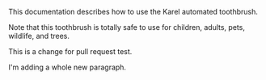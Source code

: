 This documentation describes how to use the Karel automated toothbrush.

Note that this toothbrush is totally safe to use for children, adults, pets, wildlife, and trees.

This is a change for pull request test.

I'm adding a whole new paragraph.
